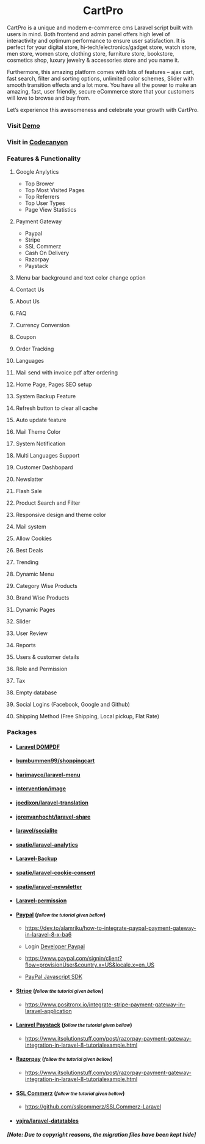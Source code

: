 <div align='center'>

# CartPro
</div>

CartPro is a unique and modern e-commerce cms Laravel script built with users in mind. Both frontend and admin panel offers high level of interactivity and optimum performance to ensure user satisfaction. It is perfect for your digital store, hi-tech/electronics/gadget store, watch store, men store, women store, clothing store, furniture store, bookstore, cosmetics shop, luxury jewelry & accessories store and you name it.

Furthermore, this amazing platform comes with lots of features – ajax cart, fast search, filter and sorting options, unlimited color schemes, Slider with smooth transition effects and a lot more. You have all the power to make an amazing, fast, user friendly, secure eCommerce store that your customers will love to browse and buy from.

Let’s experience this awesomeness and celebrate your growth with CartPro.

### Visit [Demo](http://cartproshop.com/demo)

### Visit in [Codecanyon](https://codecanyon.net/item/cartpro-ecommerce-multipurpose-laravel-ecommerce-cms/36768394)



### Features & Functionality
1. Google Anylytics
    - Top Brower
    - Top Most Visited Pages
    - Top Referrers
    - Top User Types
    - Page View Statistics

2. Payment Gateway 
    - Paypal
    - Stripe
    - SSL Commerz
    - Cash On Delivery
    - Razorpay
    - Paystack
    
3. Menu bar background and text color change option
4. Contact Us
5. About Us
6. FAQ
7. Currency Conversion
8. Coupon
9. Order Tracking
10. Languages
11. Mail send with invoice pdf after ordering
12. Home Page, Pages SEO setup
13. System Backup Feature
14. Refresh button to clear all cache
15. Auto update feature
16. Mail Theme Color
17. System Notification
18. Multi Languages Support 
19. Customer Dashbopard
20. Newslatter
21. Flash Sale
22. Product Search and Filter
23. Responsive design and theme color
24. Mail system
25. Allow Cookies
26. Best Deals
27. Trending
28. Dynamic Menu
29. Category Wise Products
30. Brand Wise Products
31. Dynamic Pages
32. Slider
33. User Review
34. Reports
35. Users & customer details
36. Role and Permission
37. Tax
38. Empty database
39. Social Logins (Facebook, Google and Github)
40. Shipping Method (Free Shipping, Local pickup, Flat Rate)


### Packages
- #### [Laravel DOMPDF](https://github.com/barryvdh/laravel-dompdf)


- #### [bumbummen99/shoppingcart](https://packagist.org/packages/bumbummen99/shoppingcart)

- #### [harimayco/laravel-menu](https://packagist.org/packages/harimayco/laravel-menu)

- #### [intervention/image](https://image.intervention.io/v2)

- #### [joedixon/laravel-translation](https://github.com/joedixon/laravel-translation)

- #### [jorenvanhocht/laravel-share](https://packagist.org/packages/jorenvanhocht/laravel-share)

- #### [laravel/socialite](https://packagist.org/packages/laravel/socialite)

- #### [spatie/laravel-analytics](https://github.com/spatie/laravel-analytics)

- #### [Laravel-Backup](https://spatie.be/docs/laravel-backup/v8/introduction)

- #### [spatie/laravel-cookie-consent](https://github.com/spatie/laravel-cookie-consent)

- #### [spatie/laravel-newsletter](https://github.com/spatie/laravel-newsletter)

- #### [Laravel-permission](https://spatie.be/docs/laravel-permission/v5/introduction)

- #### [Paypal](https://github.com/srmklive/laravel-paypal) (<small><i>follow the tutorial given bellow</i></small>)
    - https://dev.to/alamriku/how-to-integrate-paypal-payment-gateway-in-laravel-8-x-ba6

    - Login [Developer Paypal](https://developer.paypal.com/)

    - https://www.paypal.com/signin/client?flow=provisionUser&country.x=US&locale.x=en_US
    - [PayPal Javascript SDK](https://developer.paypal.com/demo/checkout/#/pattern/client)

- #### [Stripe](https://github.com/stripe/stripe-php) (<small><i>follow the tutorial given bellow</i></small>)
    - https://www.positronx.io/integrate-stripe-payment-gateway-in-laravel-application

- #### [Laravel Paystack](https://github.com/unicodeveloper/laravel-paystack) (<small><i>follow the tutorial given bellow</i></small>)
    - https://www.itsolutionstuff.com/post/razorpay-payment-gateway-integration-in-laravel-8-tutorialexample.html
- #### [Razorpay](https://razorpay.com/) (<small><i>follow the tutorial given bellow</i></small>)
    - https://www.itsolutionstuff.com/post/razorpay-payment-gateway-integration-in-laravel-8-tutorialexample.html

- #### [SSL Commerz](https://sslcommerz.com/) (<small><i>follow the tutorial given bellow</i></small>)
    - https://github.com/sslcommerz/SSLCommerz-Laravel

- #### [yajra/laravel-datatables](https://yajrabox.com/docs/laravel-datatables/master/installation)


##### <p>[Note:  Due to copyright reasons, the migration files have been kept hide]</p>

